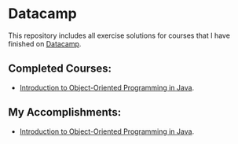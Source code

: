 # Datacamp
This repository includes all exercise solutions for courses that I have finished on [Datacamp](https://www.datacamp.com/). 

## Completed Courses:
* [Introduction to Object-Oriented Programming in Java](https://app.datacamp.com/learn/courses/introduction-to-object-oriented-programming-in-java).


## My Accomplishments:
* [Introduction to Object-Oriented Programming in Java](https://www.datacamp.com/completed/statement-of-accomplishment/course/3729994eb22bc435e588262e4992350f575f7fbe).
